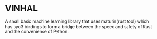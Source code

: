 # VINHAL

A small basic machine learning library that uses maturin(rust tool) which has pyo3 bindings to form a bridge between the speed and safety of Rust and the convenience of Python.